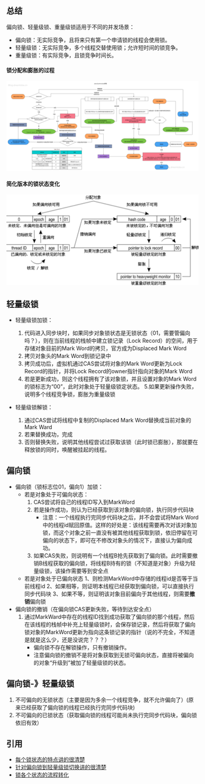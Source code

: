 ## 总结
偏向锁、轻量级锁、重量级锁适用于不同的并发场景：
+ 偏向锁：无实际竞争，且将来只有第一个申请锁的线程会使用锁。
+ 轻量级锁：无实际竞争，多个线程交替使用锁；允许短时间的锁竞争。
+ 重量级锁：有实际竞争，且锁竞争时间长。

#### 锁分配和膨胀的过程
![锁分配和膨胀过程](res/锁分配和膨胀过程.jpg)
#### 简化版本的锁状态变化
![简化版本的锁状态变化](res/681571986030_.pic_hd.jpg)
## 轻量级锁

+ 轻量级锁加锁：
    1. 代码进入同步块时，如果同步对象锁状态是无锁状态（01，需要管偏向吗？），则在当前线程的栈帧中建立锁记录（Lock Record）的空间，用于存储对象目前的Mark Word的拷贝，官方成为Displaced Mark Word
    2. 拷贝对象头的Mark Word到锁记录中
    3. 拷贝成功后，虚拟机通过CAS尝试将对象的Mark Word更新为Lock Record的指针，并将Lock Record的owner指针指向对象的Mark Word
    4. 若是更新成功，则这个线程拥有了该对象锁，并且设置对象的Mark Word的锁标志为“00”，此时对象处于轻量级锁定状态。
    5.如果更新操作失败，说明多个线程竞争锁，膨胀为重量级锁
     
+ 轻量级锁解锁：
    1. 通过CAS尝试将线程中复制的Displaced Mark Word替换成当前对象的Mark Ward
    2. 若果替换成功，完成
    3. 否则替换失败，说明其他线程尝试过获取该锁（此时锁已膨胀），那就要在释放锁的同时，唤醒被挂起的线程。
   
   
## 偏向锁

+ 偏向锁（锁标志位01，偏向1）加锁：
    - 若是对象处于可偏向状态：
         1. CAS尝试将自己的线程ID写入到MarkWord
         2. 若是操作成功，则认为已经获取到该对象的偏向锁，执行同步代码块
            + 注意：一个线程执行完同步代码块之后，并不会尝试将Mark Word中的线程id赋回原值。这样的好处是：该线程需要再次对该对象加锁，而这个对象之前一直没有被其他线程获取到锁，依旧停留在可偏向的状态下，即可在不修改对象头的情况下，直接认为偏向成功。
         3. 如果CAS失败，则说明有一个线程B抢先获取到了偏向锁。此时需要撤销B线程获取的偏向锁，将线程B持有的锁（不知道是对象）升级为轻量级锁，该操作需要等到安全点
    - 若是对象处于已偏向状态
         1、则检测MarkWord中存储的线程id是否等于当前线程id
         2、如果相等，则证明本线程已经获取到偏向锁，可以直接执行同步代码块
         3、如果不等，则证明该对象目前偏向于其他线程，则需要**撤销**偏向锁
+ 偏向锁的撤销（在偏向锁CAS更新失败，等待到达安全点）
    1. 通过MarkWard中存在的线程ID找到成功获取了偏向锁的那个线程，然后在该线程的栈帧中补充上轻量级锁时，会保存锁记录，然后将获取了偏向锁对象的MarkWord更新为指向这条锁记录的指针（说的不完全，不知道是就是这么少，还是没说完？？？）
        + 偏向锁不存在解锁操作，只有撤销操作。
        + 注意偏向锁的撤销不是将对象获取到无锁可偏向状态，直接将被偏向的对象“升级到”被加了轻量级锁的状态。

## 偏向锁-》轻量级锁

  1. 不可偏向的无锁状态（主要是因为多余一个线程竞争，就不允许偏向了）(原来已经获取了偏向锁的线程已经执行完同步代码块)
  2. 不可偏向的已锁状态（获取偏向锁的线程可能尚未执行完同步代码块，偏向锁依旧有效）
     
     
 ## 引用
 + [每个锁状态的特点讲的很清楚](https://www.cnblogs.com/paddix/p/5405678.html)
 + [针对偏向锁到轻量级锁切换讲的很清楚](https://blog.csdn.net/lengxiao1993/article/details/81568130)
 + [锁各个状态的流程转化](https://monkeysayhi.github.io/2018/01/02/%E6%B5%85%E8%B0%88%E5%81%8F%E5%90%91%E9%94%81%E3%80%81%E8%BD%BB%E9%87%8F%E7%BA%A7%E9%94%81%E3%80%81%E9%87%8D%E9%87%8F%E7%BA%A7%E9%94%81/)
     
     
     
     
     
     
     
     
     
     
     
     
     
     
     
     
     
     
     
     